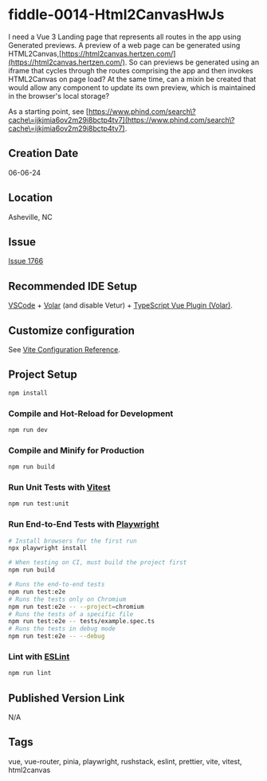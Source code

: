 fiddle-0014-Html2CanvasHwJs
======

 I need a Vue 3 Landing page that represents all routes in the app using Generated previews. A preview
 of a web page can be generated using HTML2Canvas,[https://html2canvas.hertzen.com/](https://html2canvas.hertzen.com/). So can previews be generated using an iframe that cycles through the routes comprising the app and then invokes HTML2Canvas on page load?  At the same time, can a mixin be created that would allow any component to update its own preview, which is maintained in the browser's local storage?

 As a starting point, see [https://www.phind.com/search\?cache\=ijkjmia6ov2m29i8bctp4tv7](https://www.phind.com/search\?cache\=ijkjmia6ov2m29i8bctp4tv7).


## Creation Date

06-06-24


## Location

Asheville, NC


## Issue

[Issue 1766](https://github.com/bradyhouse/house/issues/1766)



## Recommended IDE Setup

[VSCode](https://code.visualstudio.com/) + [Volar](https://marketplace.visualstudio.com/items?itemName=Vue.volar) (and disable Vetur) + [TypeScript Vue Plugin (Volar)](https://marketplace.visualstudio.com/items?itemName=Vue.vscode-typescript-vue-plugin).

## Customize configuration

See [Vite Configuration Reference](https://vitejs.dev/config/).

## Project Setup

```sh
npm install
```

### Compile and Hot-Reload for Development

```sh
npm run dev
```

### Compile and Minify for Production

```sh
npm run build
```

### Run Unit Tests with [Vitest](https://vitest.dev/)

```sh
npm run test:unit
```

### Run End-to-End Tests with [Playwright](https://playwright.dev)

```sh
# Install browsers for the first run
npx playwright install

# When testing on CI, must build the project first
npm run build

# Runs the end-to-end tests
npm run test:e2e
# Runs the tests only on Chromium
npm run test:e2e -- --project=chromium
# Runs the tests of a specific file
npm run test:e2e -- tests/example.spec.ts
# Runs the tests in debug mode
npm run test:e2e -- --debug
```

### Lint with [ESLint](https://eslint.org/)

```sh
npm run lint
```

## Published Version Link

N/A


## Tags

vue, vue-router, pinia, playwright, rushstack, eslint, prettier, vite, vitest, html2canvas
